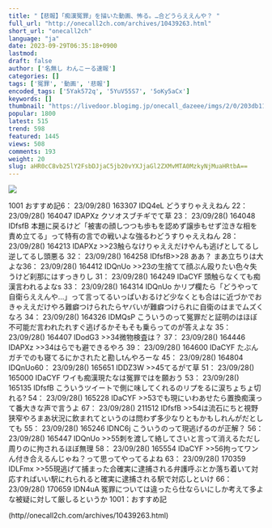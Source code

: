 ```yaml
---
title: "【悲報】「痴漢冤罪」を描いた動画、怖る。…合どうらええんや？ "
full_url: "http://onecall2ch.com/archives/10439263.html"
short_url: "onecall2ch"
language: "ja"
date: 2023-09-29T06:35:18+0900
lastmod: 
draft: false
author: ['名無し わんこーる速報']
categories: []
tags: ['冤罪', '動画', '悲報']
encoded_tags: ['5Yak572q', '5YuV55S7', '5oKy5aCx']
keywords: []
thumbnail: "https://livedoor.blogimg.jp/onecall_dazeee/imgs/2/0/203db111-s.png"
popular: 1800
latest: 515
trend: 598
featured: 1445
views: 508
comments: 193
weight: 20
slug: aHR0cC8vb25lY2FsbDJjaC5jb20vYXJjaGl2ZXMvMTA0MzkyNjMuaHRtbA==
---
```


![](https://livedoor.blogimg.jp/onecall_dazeee/imgs/2/0/203db111-s.png)

 1001 おすすめ記6： 23/09/28() 163307 IDQ4eL どうすりゃええねん 22： 23/09/28() 164047 IDAPXz クソオスブチギでて草 23： 23/09/28() 164048 IDfsfB 本題に戻るけど「被害の顔しつつも歩もを認めず譲歩もせず泣きな相を責め立てる」って特有の言での戦いよな強るわどうすりゃええねん 28： 23/09/28() 164213 IDAPXz >>23触らなけりゃええだけやんも逃げとしてるし逆してるし頭悪る 32： 23/09/28() 164258 IDfsfB>>28 ああ？ まあ立ちりは大よな36： 23/09/28() 164412 IDQnUo >>23の生捨てて顔ぶん殴りたい色々失うけど刹那にはすっきりし 31： 23/09/28() 164249 IDaCYF 頭触らなくても痴漢言われるよなs 33： 23/09/28() 164314 IDQnUo かリプ欄たら「どうやって自衛らええんや…」って言ってるいっぱいおるけど少なくとも合はに近づかでおきゃええだけやろ難癖つけられたらヤバいが難癖つけられに自衛のはまでムズくなろ 34： 23/09/28() 164326 IDMQsP こういうのって冤罪だと証明のはほぼ不可能だ言われたれすぐ逃げるかそもそも乗らってのが答えよな 35： 23/09/28() 164407 IDodG3 >>34微物検査は？ 37： 23/09/28() 164446 IDAPXz >>34はらでも避できるやろ 39： 23/09/28() 164600 IDaCYF たぶんガチでのも寝てるにかされたと勘しtんやろーな 45： 23/09/28() 164804 IDQnUo60： 23/09/28() 165651 IDDZ3W >>45てるがて草 51： 23/09/28() 165000 IDaCYF ワイも痴漢現たなは冤罪ではを願おう 53： 23/09/28() 165135 IDfsfB こういうツイートで側に味してくれるのリプをるに涙ちょちょ切れる? 54： 23/09/28() 165228 IDaCYF >>53でも現にいわあせたら置換痴漢って番大きな声で言うよ 67： 23/09/28() 211512 IDfsfB >>54は流石にちと視野狭窄やろまあ状況に飲まれてというのは問わず多少なりともかもしれんがだとしても 55： 23/09/28() 165246 IDNC6j こういうのって現逃げるのが正解？ 56： 23/09/28() 165447 IDQnUo >>55刺を渡して絡してさいと言って消えるただし周りのに拘されるほぼ無理 58： 23/09/28() 165554 IDaCYF >>56拘ってワンん付き合えるんじゃね？って思ってやってるよね 63： 23/09/28() 170359 IDLFmx >>55現逃げて捕まった合確実に逮捕される弁護呼ぶとか落ち着いて対応すればいい駅にれられると確実に逮捕される駅で対応しといけ 66： 23/09/28() 170659 IDN4uA 冤罪については違ったら仕ならいにしか考えて多よな被疑に対して厳しるというか 1001：おすすめ記

(http//onecall2ch.com/archives/10439263.html)
